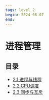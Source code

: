 ```yaml
---
tags: level_2
begin: 2024-08-07
end:
---
```


# 进程管理

## 目录

- [2.1 进程与线程](2.1%20进程与线程.md)
- [2.2 CPU调度](2.2%20CPU调度.md)
- [2.3 同步与互斥](2.3%20同步与互斥.md)
